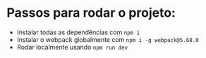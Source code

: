 # Passos para rodar o projeto:

- Instalar todas as dependências com `npm i`
- Instalar o webpack globalmente com `npm i -g webpack@5.68.0`
- Rodar localmente usando `npm run dev`